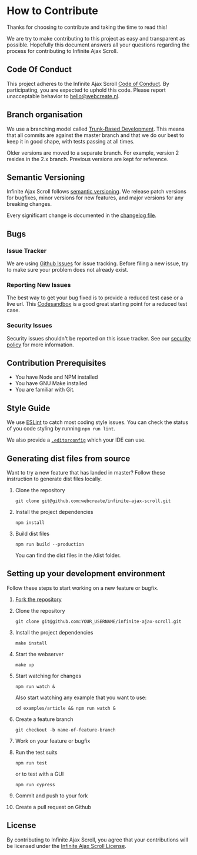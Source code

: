 # How to Contribute

Thanks for choosing to contribute and taking the time to read this!

We are try to make contributing to this project as easy and transparent as possible. Hopefully this
document answers all your questions regarding the process for contributing to Infinite Ajax Scroll.

## Code Of Conduct

This project adheres to the Infinite Ajax Scroll [Code of Conduct](CODE_OF_CONDUCT.md). By
participating, you are expected to uphold this code. Please report unacceptable behavior to
[hello@webcreate.nl](mailto:hello@webcreate.nl).

## Branch organisation

We use a branching model called [Trunk-Based Development](https://trunkbaseddevelopment.com/). This
means that all commits are against the master branch and that we do our best to keep it in good shape,
with tests passing at all times.

Older versions are moved to a separate branch. For example, version 2 resides in the 2.x branch. Previous
versions are kept for reference.

## Semantic Versioning

Infinite Ajax Scroll follows [semantic versioning](https://semver.org/). We release patch versions for
bugfixes, minor versions for new features, and major versions for any breaking changes.

Every significant change is documented in the [changelog file](CHANGELOG.md).

## Bugs

### Issue Tracker

We are using [Github Issues](https://github.com/webcreate/infinite-ajax-scroll/issues) for issue tracking.
Before filing a new issue, try to make sure your problem does not already exist.

### Reporting New Issues

The best way to get your bug fixed is to provide a reduced test case or a live url. This
[Codesandbox](https://codesandbox.io/s/github/webcreate/infinite-ajax-scroll/tree/master/examples/articles)
is a good great starting point for a reduced test case.

### Security Issues

Security issues shouldn't be reported on this issue tracker. See our [security policy](SECURITY.md)
for more information.

## Contribution Prerequisites

* You have Node and NPM installed
* You have GNU Make installed
* You are familiar with Git.

## Style Guide

We use [ESLint](https://eslint.org/) to catch most coding style issues. You can check the status of
you code styling by running `npm run lint`.

We also provide a [`.editorconfig`](https://editorconfig.org/) which your IDE can use.

## Generating dist files from source

Want to try a new feature that has landed in master? Follow these instruction to generate dist files locally.

1. Clone the repository

   ```
   git clone git@github.com:webcreate/infinite-ajax-scroll.git
   ```

2. Install the project dependencies

   ```
   npm install
   ```

3. Build dist files

   ```
   npm run build --production
   ```
   
   You can find the dist files in the /dist folder.


## Setting up your development environment

Follow these steps to start working on a new feature or bugfix.

1. [Fork the repository](https://help.github.com/en/articles/fork-a-repo)

2. Clone the repository

   ```
   git clone git@github.com:YOUR_USERNAME/infinite-ajax-scroll.git
   ```

3. Install the project dependencies

   ```
   make install
   ```

3. Start the webserver

   ```
   make up
   ```

3. Start watching for changes

   ```
   npm run watch &
   ```

   Also start watching any example that you want to use:

   ```
   cd examples/article && npm run watch &
   ```

4. Create a feature branch

   ```
   git checkout -b name-of-feature-branch
   ```

5. Work on your feature or bugfix
6. Run the test suits

   ```
   npm run test
   ```

   or to test with a GUI

   ```
   npm run cypress
   ```

6. Commit and push to your fork
7. Create a pull request on Github

## License

By contributing to Infinite Ajax Scroll, you agree that your contributions will be licensed under the
[Infinite Ajax Scroll License](LICENSE).
